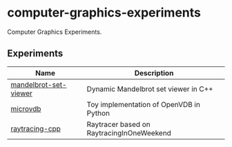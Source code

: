# computer-graphics-experiments
Computer Graphics Experiments.
## Experiments
| Name                  | Description                |
|--------------------------|----------------------------|
| [mandelbrot-set-viewer](mandelbrot-set-viewer) | Dynamic Mandelbrot set viewer in C++ |
| [microvdb](microvdb) | Toy implementation of OpenVDB in Python |
| [raytracing-cpp](raytracing-cpp) | Raytracer based on RaytracingInOneWeekend |
